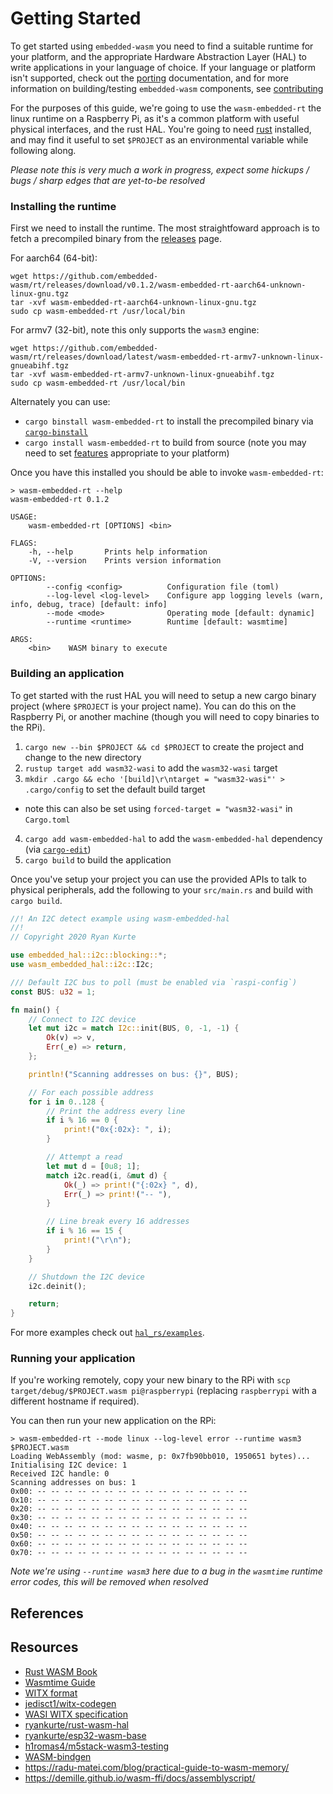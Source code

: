 # Getting Started

To get started using `embedded-wasm` you need to find a suitable runtime for your platform, and the appropriate Hardware Abstraction Layer (HAL) to write applications in your language of choice. 
If your language or platform isn't supported, check out the [porting](./06-porting.md) documentation, and for more information on building/testing `embedded-wasm` components, see [contributing](./03-contributing.md)

For the purposes of this guide, we're going to use the `wasm-embedded-rt` the linux runtime on a Raspberry Pi, as it's a common platform with useful physical interfaces, and the rust HAL. 
You're going to need [rust](https://rustup.rs) installed, and may find it useful to set `$PROJECT` as an environmental variable while following along.

_Please note this is very much a work in progress, expect some hickups / bugs / sharp edges that are yet-to-be resolved_

### Installing the runtime

First we need to install the runtime. The most straightfoward approach is to fetch a precompiled binary from the [releases](https://github.com/embedded-wasm/rt/releases/latest) page.

For aarch64 (64-bit):
```
wget https://github.com/embedded-wasm/rt/releases/download/v0.1.2/wasm-embedded-rt-aarch64-unknown-linux-gnu.tgz
tar -xvf wasm-embedded-rt-aarch64-unknown-linux-gnu.tgz
sudo cp wasm-embedded-rt /usr/local/bin
```

For armv7 (32-bit), note this only supports the `wasm3` engine:
```
wget https://github.com/embedded-wasm/rt/releases/download/latest/wasm-embedded-rt-armv7-unknown-linux-gnueabihf.tgz
tar -xvf wasm-embedded-rt-armv7-unknown-linux-gnueabihf.tgz
sudo cp wasm-embedded-rt /usr/local/bin
```

Alternately you can use: 
- `cargo binstall wasm-embedded-rt` to install the precompiled binary via [`cargo-binstall`](https://github.com/ryankurte/cargo-binstall)
- `cargo install wasm-embedded-rt` to build from source (note you may need to set [features](https://github.com/embedded-wasm/rt/blob/main/.github/workflows/ci.yml#L21) appropriate to your platform)

Once you have this installed you should be able to invoke `wasm-embedded-rt`:
```
> wasm-embedded-rt --help
wasm-embedded-rt 0.1.2

USAGE:
    wasm-embedded-rt [OPTIONS] <bin>

FLAGS:
    -h, --help       Prints help information
    -V, --version    Prints version information

OPTIONS:
        --config <config>          Configuration file (toml)
        --log-level <log-level>    Configure app logging levels (warn, info, debug, trace) [default: info]
        --mode <mode>              Operating mode [default: dynamic]
        --runtime <runtime>        Runtime [default: wasmtime]

ARGS:
    <bin>    WASM binary to execute
```

### Building an application

To get started with the rust HAL you will need to setup a new cargo binary project (where `$PROJECT` is your project name). You can do this on the Raspberry Pi, or another machine (though you will need to copy binaries to the RPi).

1. `cargo new --bin $PROJECT && cd $PROJECT` to create the project and change to the new directory
2. `rustup target add wasm32-wasi` to add the `wasm32-wasi` target
3. `mkdir .cargo && echo '[build]\r\ntarget = "wasm32-wasi"' > .cargo/config` to set the default build target
  - note this can also be set using `forced-target = "wasm32-wasi"` in `Cargo.toml`
4. `cargo add wasm-embedded-hal` to add the `wasm-embedded-hal` dependency (via [`cargo-edit`](https://github.com/killercup/cargo-edit/))
5. `cargo build` to build the application

Once you've setup your project you can use the provided APIs to talk to physical peripherals, add the following to your `src/main.rs` and build with `cargo build`.

```rust
//! An I2C detect example using wasm-embedded-hal
//!
// Copyright 2020 Ryan Kurte

use embedded_hal::i2c::blocking::*;
use wasm_embedded_hal::i2c::I2c;

/// Default I2C bus to poll (must be enabled via `raspi-config`)
const BUS: u32 = 1;

fn main() {
    // Connect to I2C device
    let mut i2c = match I2c::init(BUS, 0, -1, -1) {
        Ok(v) => v,
        Err(_e) => return,
    };

    println!("Scanning addresses on bus: {}", BUS);

    // For each possible address
    for i in 0..128 {
        // Print the address every line
        if i % 16 == 0 {
            print!("0x{:02x}: ", i);
        }

        // Attempt a read
        let mut d = [0u8; 1];
        match i2c.read(i, &mut d) {
            Ok(_) => print!("{:02x} ", d),
            Err(_) => print!("-- "),
        }

        // Line break every 16 addresses
        if i % 16 == 15 {
            print!("\r\n");
        }
    }

    // Shutdown the I2C device
    i2c.deinit();

    return;
}
```

For more examples check out [`hal_rs/examples`](https://github.com/embedded-wasm/hal_rs/tree/main/examples).


### Running your application

If you're working remotely, copy your new binary to the RPi with `scp target/debug/$PROJECT.wasm pi@raspberrypi` (replacing `raspberrypi` with a different hostname if required).

You can then run your new application on the RPi:

```
> wasm-embedded-rt --mode linux --log-level error --runtime wasm3 $PROJECT.wasm
Loading WebAssembly (mod: wasme, p: 0x7fb90bb010, 1950651 bytes)...
Initialising I2C device: 1
Received I2C handle: 0
Scanning addresses on bus: 1
0x00: -- -- -- -- -- -- -- -- -- -- -- -- -- -- -- --
0x10: -- -- -- -- -- -- -- -- -- -- -- -- -- -- -- --
0x20: -- -- -- -- -- -- -- -- -- -- -- -- -- -- -- --
0x30: -- -- -- -- -- -- -- -- -- -- -- -- -- -- -- --
0x40: -- -- -- -- -- -- -- -- -- -- -- -- -- -- -- --
0x50: -- -- -- -- -- -- -- -- -- -- -- -- -- -- -- --
0x60: -- -- -- -- -- -- -- -- -- -- -- -- -- -- -- --
0x70: -- -- -- -- -- -- -- -- -- -- -- -- -- -- -- --
```

_Note we're using `--runtime wasm3` here due to a bug in the `wasmtime` runtime error codes, this will be removed when resolved_

## References

## Resources

- [Rust WASM Book](https://rustwasm.github.io/)
- [Wasmtime Guide](https://docs.wasmtime.dev/)
- [WITX format](https://github.com/WebAssembly/WASI/blob/main/docs/witx.md)
- [jedisct1/witx-codegen](https://github.com/jedisct1/witx-codegen)
- [WASI WITX specification](https://github.com/WebAssembly/WASI/blob/main/phases/ephemeral/witx/)
- [ryankurte/rust-wasm-hal](https://github.com/ryankurte/rust-wasm-hal)
- [ryankurte/esp32-wasm-base](https://github.com/ryankurte/esp32-wasm-base)
- [h1romas4/m5stack-wasm3-testing](https://github.com/h1romas4/m5stack-wasm3-testing)
- [WASM-bindgen](https://github.com/rustwasm/wasm-bindgen)
- https://radu-matei.com/blog/practical-guide-to-wasm-memory/
- https://demille.github.io/wasm-ffi/docs/assemblyscript/
